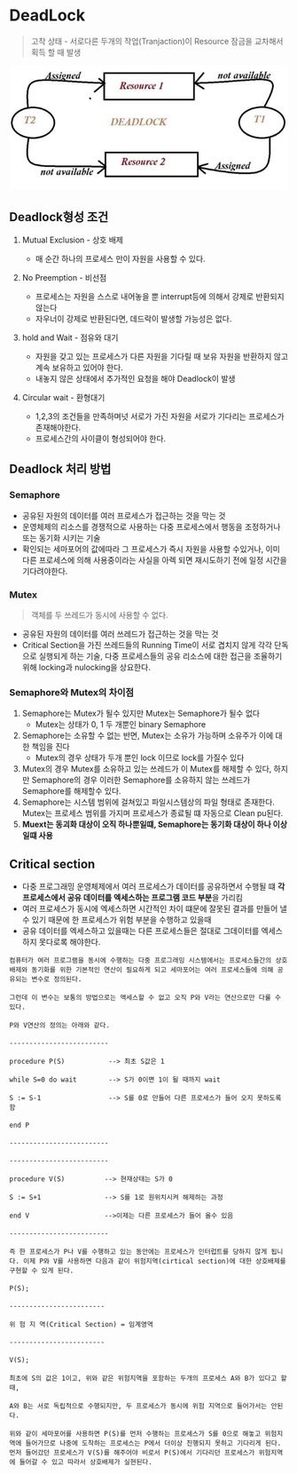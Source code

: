 # DeadLock

> 고착 상태 - 서로다른 두개의 작업(Tranjaction)이 Resource 잠금을 교차해서 획득 할 때 발생

![image-20200623093032827](DeadLock.assets/image-20200623093032827.png)

## Deadlock형성 조건

1. Mutual Exclusion - 상호 배제

   * 매 순간 하나의 프로세스 만이 자원을 사용할 수 있다.

2. No Preemption - 비선점

   * 프로세스는 자원을 스스로 내어놓을 뿐 interrupt등에 의해서 강제로 반환되지 않는다
   * 자우너이 강제로 반환된다면, 데드락이 발생할 가능성은 없다.

3. hold and Wait - 점유와 대기

   * 자원을 갖고 있는 프로세스가 다른 자원을 기다릴 때 보유 자원을 반환하지 않고 계속 보유하고 있어야 한다.
   * 내놓지 않은 상태에서 추가적인 요청을 해야 Deadlock이 발생

4. Circular wait - 환형대기

   * 1,2,3의 조건들을 만족하며넛 서로가 가진 자원을 서로가 기다리는 프로세스가 존재해야한다.
   * 프로세스간의 사이클이 형성되어야 한다.

   

## Deadlock 처리 방법

### Semaphore

* 공유된 자원의 데이터를 여러 프로세스가 접근하는 것을 막는 것
* 운영체제의 리소스를 경쟁적으로 사용하는 다중 프로세스에서 행동을 조정하거나 또는 동기화 시키는 기술
* 확인되는 세마포어의 값에따라 그 프로세스가 즉시 자원을 사용할 수있거나, 이미 다른 프로세스에 의해 사용중이라는 사실을 아렉 되면 재시도하기 전에 일정 시간을 기다려야한다.

### Mutex

> 객체를 두 쓰레드가 동시에 사용할 수 없다.

* 공유된 자원의 데이터를 여러 쓰레드가 접근하는 것을 막는 것
* Critical Section을 가진 쓰레드들의 Running Time이 서로 겹치지 않게 각각 단독으로 실행되게 하는 기술, 다중 프로세스들의 공유 리소스에 대한 접근을 조율하기 위해 locking과 nulocking을 상요한다.

### Semaphore와 Mutex의 차이점

1. Semaphore는 Mutex가 될수 있지만 Mutex는 Semaphore가 될수 없다
   * Mutex는 상태가 0, 1 두 개뿐인 binary Semaphore
2. Semaphore는 소유할 수 없는 반면, Mutex는 소유가 가능하며 소유주가 이에 대한 책임을 진다
   * Mutex의 경우 상태가 두개 뿐인 lock 이므로 lock를 가질수 있다
3. Mutex의 경우 Mutex를 소유하고 있는 쓰레드가 이 Mutex를 해제할 수 있다, 하지만 Semaphore의 경우 이러한 Semaphore를 소유하지 않는 쓰레드가 Semaphore를 해제할수 있다.
4. Semaphore는 시스템 범위에 걸쳐있고 파일시스템상의 파일 형태로 존재한다. Mutex는 프로세스 범위를 가지며 프로세스가 종료될 떄 자동으로  Clean pu된다.
5. **Muext는 동괴화 대상이 오직 하나뿐일떄, Semaphore는 동기화 대상이 하나 이상일떄 사용**



## Critical section

* 다중 프로그래밍 운영체제에서 여러 프로세스가 데이터를 공유하면서 수행될 떄 **각 프로세스에서 공유 데이터를 엑세스하는 프로그램 코드 부분**을 가리킴
* 여러 프로세스가 동시에 엑세스하면 시간적인 차이 떄문에 잘못된 결과를 만들어 낼 수 있기 때문에 한 프로세스가 위험 부분을 수행하고 있을때 
* 공유 데이터를 엑세스하고 있을때는 다른 프로세스들은 절대로 그데이터를 엑세스하지 못다로록 해야한다.

```
컴퓨터가 여러 프로그램을 동시에 수행하는 다중 프로그래밍 시스템에서는 프로세스들간의 상호배제와 동기화를 위한 기본적인 연산이 필요하게 되고 세마포어는 여러 프로세스들에 의해 공유되는 변수로 정의된다.

그런데 이 변수는 보통의 방법으로는 액세스할 수 없고 오직 P와 V라는 연산으로만 다룰 수 있다.

P와 V연산의 정의는 아래와 같다.

-------------------------

procedure P(S)           --> 최초 S값은 1

while S=0 do wait        --> S가 0이면 1이 될 때까지 wait

S := S-1                 --> S를 0로 만들어 다른 프로세스가 들어 오지 못하도록 함

end P

-------------------------

------------------------- 

procedure V(S)          --> 현재상태는 S가 0

S := S+1                --> S를 1로 원위치시켜 해제하는 과정

end V                   -->이제는 다른 프로세스가 들어 올수 있음

------------------------- 

즉 한 프로세스가 P나 V를 수행하고 있는 동안에는 프로세스가 인터럽트를 당하지 않게 됩니다. 이제 P와 V를 사용하면 다음과 같이 위험지역(cirtical section)에 대한 상호배제를 구현할 수 있게 된다.

P(S);

------------------------

위 험 지 역(Critical Section) = 임계영역

------------------------

V(S);

최초에 S의 값은 1이고, 위와 같은 위험지역을 포함하는 두개의 프로세스 A와 B가 있다고 할 때,

A와 B는 서로 독립적으로 수행되지만, 두 프로세스가 동시에 위험 지역으로 들어가서는 안된다.

위와 같이 세마포어를 사용하면 P(S)를 먼저 수행하는 프로세스가 S를 0으로 해놓고 위험지역에 들어가므로 나중에 도착하는 프로세스는 P에서 더이상 진행되지 못하고 기다리게 된다. 먼저 들어갔던 프로세스가 V(S)를 해주어야 비로서 P(S)에서 기다리던 프로세스가 위험지역에 들어갈 수 있고 따라서 상호배제가 실현된다. 

```





